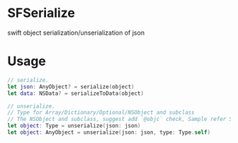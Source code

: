 # SFSerialize
swift object serialization/unserialization of json 
# Usage
```swift
// serialize.
let json: AnyObject? = serialize(object)
let data: NSData? = serializeToData(object)

// unserialize.
// Type for Array/Dictionary/Optional/NSObject and subclass
// The NSObject and subclass, suggest add `@objc` check, Sample refer SFSerializeTests
let object: Type = unserialize(json: json)
let object: AnyObject = unserialize(json: json, type: Type.self)
```
